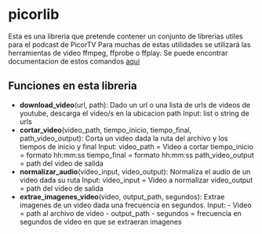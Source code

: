 # picorlib
Esta es una libreria que pretende contener un conjunto de librerias utiles para el podcast de PicorTV
Para muchas de estas utilidades se utilizará las herramientas de video ffmpeg, ffprobe o ffplay. 
Se puede encontrar documentacion de estos comandos [aqui](https://ffmpeg.org/documentation.html)

## Funciones en esta libreria

  - **download_video**(url, path): Dado un url o una lista de urls de videos de youtube, descarga el video/s en la ubicacion path
    Input: list o string de urls
  - **cortar_video**(video_path, tiempo_inicio, tiempo_final, path_video_output): Corta un video dada la ruta del archivo y los tiempos de inicio y final
    Input:
        video_path = Video a cortar
        tiempo_inicio = formato hh:mm:ss
        tiempo_final = formato hh:mm:ss
        path_video_output = path del video de salida
  - **normalizar_audio**(video_input, video_output): Normaliza el audio de un video dada su ruta
        Input:
            video_input = Video a normalizar
            video_output = path del video de salida
  - **extrae_imagenes_video**(video, output_path, segundos): Extrae imagenes de un video dada una frecuencia en segundos.
    Input:
        - Video = path al archivo de video
        - output_path
        - segundos = frecuencia en segundos de video en que se extraeran imagenes
